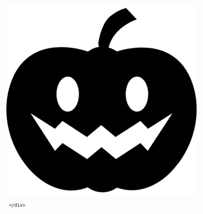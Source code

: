 <!DOCTYPE html>
<html lang="en">
<head>
	<meta charset="UTF-8">
	<title>inst, okeeeey?</title>
	<link rel="stylesheet" href="css/style.css">
</head>
<body>
	 <div class="instttt">  
     <div class="box">  
     </div>  
   </div>  
   	 <div class="hellowen"><div class="instttt2">  
     <div class="box2">  
     	<img src="img/witch.png" alt="" class="witch">
 
     </div>  
   </div> </div>
</body>
</html>
